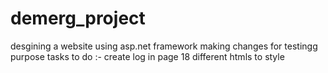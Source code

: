 # demerg_project
desgining a website using asp.net framework
making changes for testingg purpose
tasks to do :-
create log in page
18 different htmls to style
